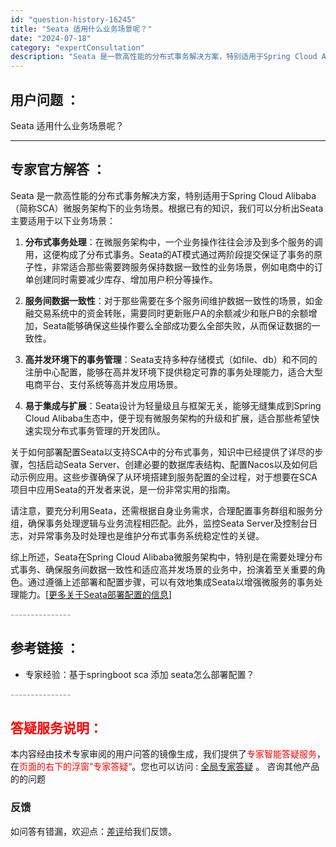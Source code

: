 ```yaml
---
id: "question-history-16245"
title: "Seata 适用什么业务场景呢？"
date: "2024-07-18"
category: "expertConsultation"
description: "Seata 是一款高性能的分布式事务解决方案，特别适用于Spring Cloud Alibaba（简称SCA）微服务架构下的业务场景。根据已有的知识，我们可以分析出Seata主要适用于以下业务场景：1. **分布式事务处理**：在微服务架构中，一个业务操作往往会涉及到多个服务的调用，这便构成了分布式"
---
```


## 用户问题 ： 
 Seata 适用什么业务场景呢？  

---------------
## 专家官方解答 ：

Seata 是一款高性能的分布式事务解决方案，特别适用于Spring Cloud Alibaba（简称SCA）微服务架构下的业务场景。根据已有的知识，我们可以分析出Seata主要适用于以下业务场景：

1. **分布式事务处理**：在微服务架构中，一个业务操作往往会涉及到多个服务的调用，这便构成了分布式事务。Seata的AT模式通过两阶段提交保证了事务的原子性，非常适合那些需要跨服务保持数据一致性的业务场景，例如电商中的订单创建同时需要减少库存、增加用户积分等操作。

2. **服务间数据一致性**：对于那些需要在多个服务间维护数据一致性的场景，如金融交易系统中的资金转账，需要同时更新账户A的余额减少和账户B的余额增加，Seata能够确保这些操作要么全部成功要么全部失败，从而保证数据的一致性。

3. **高并发环境下的事务管理**：Seata支持多种存储模式（如file、db）和不同的注册中心配置，能够在高并发环境下提供稳定可靠的事务处理能力，适合大型电商平台、支付系统等高并发应用场景。

4. **易于集成与扩展**：Seata设计为轻量级且与框架无关，能够无缝集成到Spring Cloud Alibaba生态中，便于现有微服务架构的升级和扩展，适合那些希望快速实现分布式事务管理的开发团队。

关于如何部署配置Seata以支持SCA中的分布式事务，知识中已经提供了详尽的步骤，包括启动Seata Server、创建必要的数据库表结构、配置Nacos以及如何启动示例应用。这些步骤确保了从环境搭建到服务配置的全过程，对于想要在SCA项目中应用Seata的开发者来说，是一份非常实用的指南。

请注意，要充分利用Seata，还需根据自身业务需求，合理配置事务群组和服务分组，确保事务处理逻辑与业务流程相匹配。此外，监控Seata Server及控制台日志，对异常事务及时处理也是维护分布式事务系统稳定性的关键。

综上所述，Seata在Spring Cloud Alibaba微服务架构中，特别是在需要处理分布式事务、确保服务间数据一致性和适应高并发场景的业务中，扮演着至关重要的角色。通过遵循上述部署和配置步骤，可以有效地集成Seata以增强微服务的事务处理能力。[[更多关于Seata部署配置的信息](https://github.com/seata/seata/tree/1.5.0/script/server/db)]


<font color="#949494">---------------</font> 


## 参考链接 ：

* 专家经验：基于springboot sca 添加 seata怎么部署配置？ 


 <font color="#949494">---------------</font> 
 


## <font color="#FF0000">答疑服务说明：</font> 

本内容经由技术专家审阅的用户问答的镜像生成，我们提供了<font color="#FF0000">专家智能答疑服务</font>，在<font color="#FF0000">页面的右下的浮窗”专家答疑“</font>。您也可以访问 : [全局专家答疑](https://answer.opensource.alibaba.com/docs/intro) 。 咨询其他产品的的问题

### 反馈
如问答有错漏，欢迎点：[差评](https://ai.nacos.io/user/feedbackByEnhancerGradePOJOID?enhancerGradePOJOId=16273)给我们反馈。
